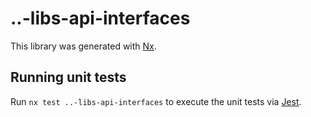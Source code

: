 # ..-libs-api-interfaces

This library was generated with [Nx](https://nx.dev).

## Running unit tests

Run `nx test ..-libs-api-interfaces` to execute the unit tests via [Jest](https://jestjs.io).
